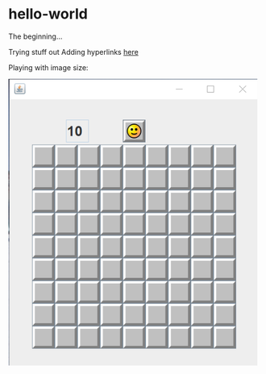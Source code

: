 # hello-world
The beginning...

Trying stuff out
Adding hyperlinks [here](https://www.google.com)

Playing with image size:

![](1.png)
